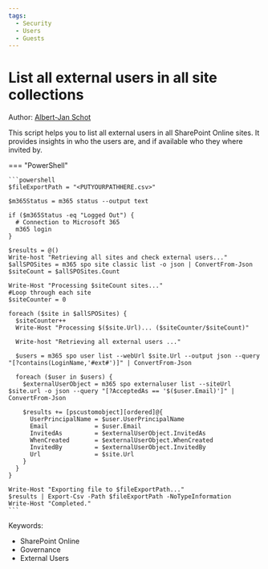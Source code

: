 ```yaml
---
tags:
  - Security
  - Users
  - Guests
---
```


# List all external users in all site collections

Author: [Albert-Jan Schot](https://www.cloudappie.nl/migration-report-external-users/)

This script helps you to list all external users in all SharePoint Online sites. It provides insights in who the users are, and if available who they where invited by.

=== "PowerShell"

    ```powershell
    $fileExportPath = "<PUTYOURPATHHERE.csv>"

    $m365Status = m365 status --output text

    if ($m365Status -eq "Logged Out") {
      # Connection to Microsoft 365
      m365 login
    }

    $results = @()
    Write-host "Retrieving all sites and check external users..."
    $allSPOSites = m365 spo site classic list -o json | ConvertFrom-Json
    $siteCount = $allSPOSites.Count

    Write-Host "Processing $siteCount sites..."
    #Loop through each site
    $siteCounter = 0

    foreach ($site in $allSPOSites) {
      $siteCounter++
      Write-Host "Processing $($site.Url)... ($siteCounter/$siteCount)"

      Write-host "Retrieving all external users ..."

      $users = m365 spo user list --webUrl $site.Url --output json --query "[?contains(LoginName,'#ext#')]" | ConvertFrom-Json

      foreach ($user in $users) {
        $externalUserObject = m365 spo externaluser list --siteUrl $site.url -o json --query "[?AcceptedAs == '$($user.Email)']" | ConvertFrom-Json

        $results += [pscustomobject][ordered]@{
          UserPrincipalName = $user.UserPrincipalName
          Email             = $user.Email
          InvitedAs         = $externalUserObject.InvitedAs
          WhenCreated       = $externalUserObject.WhenCreated
          InvitedBy         = $externalUserObject.InvitedBy
          Url               = $site.Url
        }
      }
    }

    Write-Host "Exporting file to $fileExportPath..."
    $results | Export-Csv -Path $fileExportPath -NoTypeInformation
    Write-Host "Completed."
    ```

Keywords:

- SharePoint Online
- Governance
- External Users
